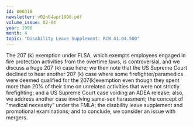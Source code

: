 ```yaml
---
id: 000318
newsletter: v02n04apr1998.pdf
volume_issue: 02-04
year: 1998
month: 4
topic: "Disability Leave Supplement: RCW 41.04.500"
---
```


The 207 (k) exemption under FLSA, which exempts employees engaged in fire protection activities from the overtime laws, is controversial, and we discuss a huge 207 (k) case here; we then note that the US Supreme Court declined to hear another 207 (k) case where some firefighter/paramedics were deemed qualified for the 207(k)exemption even though they spent more than 20% of their time on unrelated activities that were not strictly firefighting; and a US Supreme Court case voiding an ADEA release; also, we address another case involving same-sex harassment; the concept of "medical necessity” under the FMLA; the disability leave supplement and promotional examinations; and to conclude, we consider an issue with mergers.